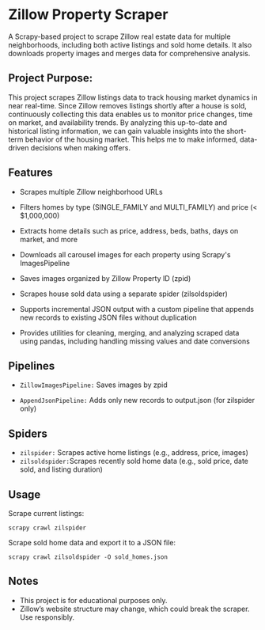 # Zillow Property Scraper

A Scrapy-based project to scrape Zillow real estate data for multiple neighborhoods, including both active listings and sold home details. It also downloads property images and merges data for comprehensive analysis.

## Project Purpose:

This project scrapes Zillow listings data to track housing market dynamics in near real-time. Since Zillow removes listings shortly after a house is sold, continuously collecting this data enables us to monitor price changes, time on market, and availability trends.
By analyzing this up-to-date and historical listing information, we can gain valuable insights into the short-term behavior of the housing market. This helps me to make informed, data-driven decisions when making offers.
## Features

- Scrapes multiple Zillow neighborhood URLs

- Filters homes by type (SINGLE_FAMILY and MULTI_FAMILY) and price (< $1,000,000)

- Extracts home details such as price, address, beds, baths, days on market, and more

- Downloads all carousel images for each property using Scrapy's ImagesPipeline

- Saves images organized by Zillow Property ID (zpid)

- Scrapes house sold data using a separate spider (zilsoldspider)

- Supports incremental JSON output with a custom pipeline that appends new records to existing JSON files without duplication
- Provides utilities for cleaning, merging, and analyzing scraped data using pandas, including handling missing values and date conversions

## Pipelines

- `ZillowImagesPipeline:` Saves images by zpid

- `AppendJsonPipeline:` Adds only new records to output.json (for zilspider only)

## Spiders
- `zilspider:` Scrapes active home listings (e.g., address, price, images)
- `zilsoldspider:`Scrapes recently sold home data (e.g., sold price, date sold, and listing duration)


## Usage
Scrape current listings:

    scrapy crawl zilspider

Scrape sold home data and export it to a JSON file:

    scrapy crawl zilsoldspider -O sold_homes.json


## Notes
- This project is for educational purposes only.
- Zillow’s website structure may change, which could break the scraper. Use responsibly.


